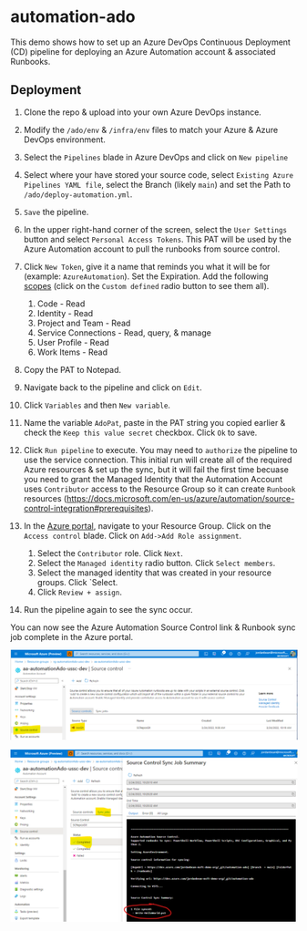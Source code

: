 # automation-ado

This demo shows how to set up an Azure DevOps Continuous Deployment (CD) pipeline for deploying an Azure Automation account & associated Runbooks.

## Deployment

1.  Clone the repo & upload into your own Azure DevOps instance.

1.  Modify the `/ado/env` & `/infra/env` files to match your Azure & Azure DevOps environment.

1.  Select the `Pipelines` blade in Azure DevOps and click on `New pipeline`

1.  Select where your have stored your source code, select `Existing Azure Pipelines YAML file`, select the Branch (likely `main`) and set the Path to `/ado/deploy-automation.yml`.

1.  `Save` the pipeline.

1.  In the upper right-hand corner of the screen, select the `User Settings` button and select `Personal Access Tokens`. This PAT will be used by the Azure Automation account to pull the runbooks from source control.

1.  Click `New Token`, give it a name that reminds you what it will be for (example: `AzureAutomation`). Set the Expiration. Add the following [scopes](https://docs.microsoft.com/en-us/azure/automation/source-control-integration#minimum-pat-permissions-for-azure-devops) (click on the `Custom defined` radio button to see them all).
    1.  Code - Read
    1.  Identity - Read
    1.  Project and Team - Read
    1.  Service Connections - Read, query, & manage
    1.  User Profile - Read
    1.  Work Items - Read

1.  Copy the PAT to Notepad.

1.  Navigate back to the pipeline and click on `Edit`.

1.  Click `Variables` and then `New variable`.

1.  Name the variable `AdoPat`, paste in the PAT string you copied earlier & check the `Keep this value secret` checkbox. Click `Ok` to save.

1.  Click `Run pipeline` to execute. You may need to `authorize` the pipeline to use the service connection. This initial run will create all of the required Azure resources & set up the sync, but it will fail the first time becuase you need to grant the Managed Identity that the Automation Account uses `Contributor` access to the Resource Group so it can create `Runbook` resources (https://docs.microsoft.com/en-us/azure/automation/source-control-integration#prerequisites).

1.  In the [Azure portal](https://portal.azure.com), navigate to your Resource Group. Click on the `Access control` blade. Click on `Add->Add Role assignment`.
    1.  Select the `Contributor` role. Click `Next`.
    1.  Select the `Managed identity` radio button. Click `Select members`.
    1.  Select the managed identity that was created in your resource groups. Click `Select.
    1.  Click `Review + assign`.

1.  Run the pipeline again to see the sync occur.

You can now see the Azure Automation Source Control link & Runbook sync job complete in the Azure portal.

![vsoGit](.img/vsoGit.png)

![syncJobCompleted](.img/syncJobCompleted.png)
